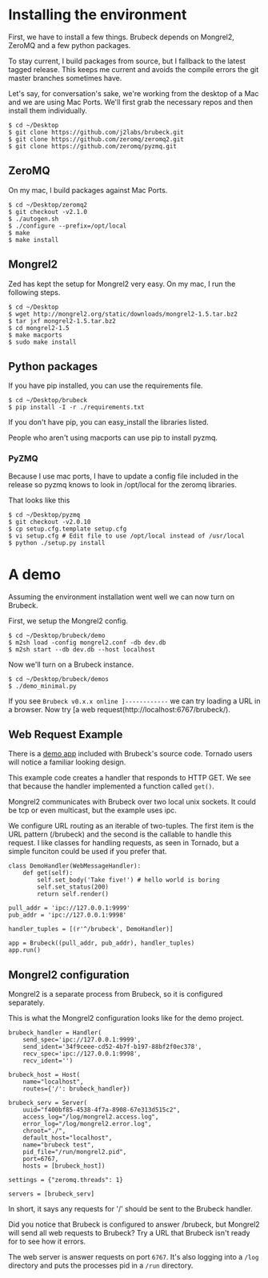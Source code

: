 # Installing the environment

First, we have to install a few things. Brubeck depends on Mongrel2, ZeroMQ and a few python packages.

To stay current, I build packages from source, but I fallback to the latest tagged release. This keeps me current and avoids the compile errors the git master branches sometimes have.

Let's say, for conversation's sake, we're working from the desktop of a Mac and we are using Mac Ports. We'll first grab the necessary repos and then install them individually.

    $ cd ~/Desktop
    $ git clone https://github.com/j2labs/brubeck.git
    $ git clone https://github.com/zeromq/zeromq2.git
    $ git clone https://github.com/zeromq/pyzmq.git

## ZeroMQ

On my mac, I build packages against Mac Ports.

    $ cd ~/Desktop/zeromq2
    $ git checkout -v2.1.0
    $ ./autogen.sh
    $ ./configure --prefix=/opt/local
    $ make 
    $ make install

## Mongrel2

Zed has kept the setup for Mongrel2 very easy. On my mac, I run the following steps.

    $ cd ~/Desktop
    $ wget http://mongrel2.org/static/downloads/mongrel2-1.5.tar.bz2
    $ tar jxf mongrel2-1.5.tar.bz2
    $ cd mongrel2-1.5
    $ make macports
    $ sudo make install

## Python packages

If you have pip installed, you can use the requirements file. 

    $ cd ~/Desktop/brubeck
    $ pip install -I -r ./requirements.txt

If you don't have pip, you can easy_install the libraries listed.

People who aren't using macports can use pip to install pyzmq. 

### PyZMQ

Because I use mac ports, I have to update a config file included in the release so pyzmq knows to look in /opt/local for the zeromq libraries.

That looks like this

    $ cd ~/Desktop/pyzmq
    $ git checkout -v2.0.10
    $ cp setup.cfg.template setup.cfg
    $ vi setup.cfg # Edit file to use /opt/local instead of /usr/local
    $ python ./setup.py install

# A demo

Assuming the environment installation went well we can now turn on Brubeck.

First, we setup the Mongrel2 config.

    $ cd ~/Desktop/brubeck/demo
    $ m2sh load -config mongrel2.conf -db dev.db
    $ m2sh start --db dev.db --host localhost

Now we'll turn on a Brubeck instance.

    $ cd ~/Desktop/brubeck/demos
    $ ./demo_minimal.py

If you see `Brubeck v0.x.x online ]------------` we can try loading a URL in a browser. 
Now try [a web request(http://localhost:6767/brubeck/).

## Web Request Example

There is a [demo app](https://github.com/j2labs/brubeck/blob/master/demo/demo_minimal.py) included with Brubeck's source code. Tornado users will notice a familiar looking design.

This example code creates a handler that responds to HTTP GET. We see that because the handler implemented a function called `get()`. 

Mongrel2 communicates with Brubeck over two local unix sockets. It could be tcp or even multicast, but the example uses ipc. 

We configure URL routing as an iterable of two-tuples. The first item is the URL pattern (/brubeck) and the second is the callable to handle this request. I like classes for handling requests, as seen in Tornado, but a simple funciton could be used if you prefer that.

    class DemoHandler(WebMessageHandler):
        def get(self):
            self.set_body('Take five!') # hello world is boring
            self.set_status(200)
            return self.render()

    pull_addr = 'ipc://127.0.0.1:9999'
    pub_addr = 'ipc://127.0.0.1:9998'

    handler_tuples = [(r'^/brubeck', DemoHandler)]

    app = Brubeck((pull_addr, pub_addr), handler_tuples)
    app.run()

## Mongrel2 configuration

Mongrel2 is a separate process from Brubeck, so it is configured separately.

This is what the Mongrel2 configuration looks like for the demo project.

    brubeck_handler = Handler(
        send_spec='ipc://127.0.0.1:9999',
        send_ident='34f9ceee-cd52-4b7f-b197-88bf2f0ec378',
        recv_spec='ipc://127.0.0.1:9998', 
        recv_ident='')

    brubeck_host = Host(
        name="localhost", 
        routes={'/': brubeck_handler})
    
    brubeck_serv = Server(
        uuid="f400bf85-4538-4f7a-8908-67e313d515c2",
        access_log="/log/mongrel2.access.log",
        error_log="/log/mongrel2.error.log",
        chroot="./",
        default_host="localhost",
        name="brubeck test",
        pid_file="/run/mongrel2.pid",
        port=6767,
        hosts = [brubeck_host])
    
    settings = {"zeromq.threads": 1}
    
    servers = [brubeck_serv]
    
In short, it says any requests for '/' should be sent to the Brubeck handler. 

Did you notice that Brubeck is configured to answer /brubeck, but Mongrel2 will send all web requests to Brubeck? Try a URL that Brubeck isn't ready for to see how it errors.

The web server is answer requests on port `6767`. It's also logging into a `/log` directory and puts the processes pid in a `/run` directory.
